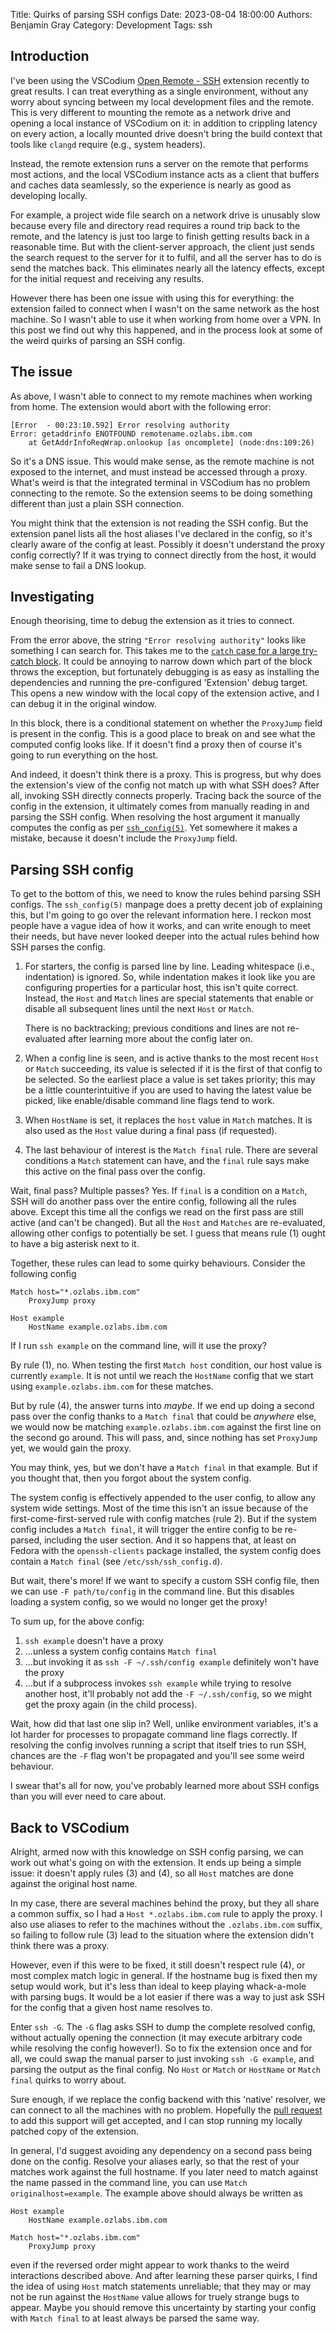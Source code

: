 Title: Quirks of parsing SSH configs 
Date: 2023-08-04 18:00:00 
Authors: Benjamin Gray 
Category: Development 
Tags: ssh


## Introduction

I've been using the VSCodium 
[Open Remote - SSH](https://open-vsx.org/extension/jeanp413/open-remote-ssh)
extension recently to great results. I can treat everything as a single
environment, without any worry about syncing between my local development files
and the remote. This is very different to mounting the remote as a network drive
and opening a local instance of VSCodium on it: in addition to crippling latency
on every action, a locally mounted drive doesn't bring the build context that
tools like `clangd` require (e.g., system headers).

Instead, the remote extension runs a server on the remote that performs most
actions, and the local VSCodium instance acts as a client that buffers and
caches data seamlessly, so the experience is nearly as good as developing
locally. 

For example, a project wide file search on a network drive is unusably slow
because every file and directory read requires a round trip back to the remote,
and the latency is just too large to finish getting results back in a reasonable
time. But with the client-server approach, the client just sends the search
request to the server for it to fulfil, and all the server has to do is send the
matches back. This eliminates nearly all the latency effects, except for the
initial request and receiving any results.

However there has been one issue with using this for everything: the extension
failed to connect when I wasn't on the same network as the host machine. So I
wasn't able to use it when working from home over a VPN. In this post we find
out why this happened, and in the process look at some of the weird quirks of
parsing an SSH config.


## The issue

As above, I wasn't able to connect to my remote machines when working from home.
The extension would abort with the following error:

```text
[Error  - 00:23:10.592] Error resolving authority
Error: getaddrinfo ENOTFOUND remotename.ozlabs.ibm.com
	at GetAddrInfoReqWrap.onlookup [as oncomplete] (node:dns:109:26)
```

So it's a DNS issue. This would make sense, as the remote machine is not exposed
to the internet, and must instead be accessed through a proxy. What's weird is
that the integrated terminal in VSCodium has no problem connecting to the
remote. So the extension seems to be doing something different than just a plain
SSH connection.

You might think that the extension is not reading the SSH config. But the
extension panel lists all the host aliases I've declared in the config, so it's
clearly aware of the config at least. Possibly it doesn't understand the proxy
config correctly? If it was trying to connect directly from the host, it would
make sense to fail a DNS lookup.


## Investigating

Enough theorising, time to debug the extension as it tries to connect.

From the error above, the string `"Error resolving authority"` looks like
something I can search for. This takes me to the
[`catch` case for a large try-catch block](https://github.com/jeanp413/open-remote-ssh/blob/521098e24f48b4b9e04d476895f9097b03f8c984/src/authResolver.ts#L226).
It could be annoying to narrow down which part of the block
throws the exception, but fortunately debugging is as easy as installing the
dependencies and running the pre-configured 'Extension' debug target. This opens
a new window with the local copy of the extension active, and I can debug it in
the original window.

In this block, there is a conditional statement on whether the `ProxyJump` field
is present in the config. This is a good place to break on and see what the
computed config looks like. If it doesn't find a proxy then of course it's going
to run everything on the host.

And indeed, it doesn't think there is a proxy. This is progress, but why does
the extension's view of the config not match up with what SSH does? After all,
invoking SSH directly connects properly. Tracing back the source of the config
in the extension, it ultimately comes from manually reading in and parsing the
SSH config. When resolving the host argument it manually computes the config as
per [`ssh_config(5)`](https://man7.org/linux/man-pages/man5/ssh_config.5.html).
Yet somewhere it makes a mistake, because it doesn't include the `ProxyJump`
field.


## Parsing SSH config

To get to the bottom of this, we need to know the rules behind parsing SSH
configs. The `ssh_config(5)` manpage does a pretty decent job of explaining
this, but I'm going to go over the relevant information here. I reckon most
people have a vague idea of how it works, and can write enough to meet their
needs, but have never looked deeper into the actual rules behind how SSH parses
the config.

1. For starters, the config is parsed line by line. Leading whitespace (i.e.,
   indentation) is ignored. So, while indentation makes it look like you are
   configuring properties for a particular host, this isn't quite correct.
   Instead, the `Host` and `Match` lines are special statements that enable or
   disable all subsequent lines until the next `Host` or `Match`.

    There is no backtracking; previous conditions and lines are not re-evaluated
    after learning more about the config later on.

2. When a config line is seen, and is active thanks to the most recent `Host` or
   `Match` succeeding, its value is selected if it is the first of that config
   to be selected. So the earliest place a value is set takes priority; this may
   be a little counterintuitive if you are used to having the latest value be
   picked, like enable/disable command line flags tend to work.

3. When `HostName` is set, it replaces the `host` value in `Match` matches. It
   is also used as the `Host` value during a final pass (if requested).

4. The last behaviour of interest is the `Match final` rule. There are several
   conditions a `Match` statement can have, and the `final` rule says make this
   active on the final pass over the config.

Wait, final pass? Multiple passes? Yes. If `final` is a condition on a `Match`,
SSH will do another pass over the entire config, following all the rules above.
Except this time all the configs we read on the first pass are still active (and
can't be changed). But all the `Host` and `Matches` are re-evaluated, allowing
other configs to potentially be set. I guess that means rule (1) ought to have a
big asterisk next to it.

Together, these rules can lead to some quirky behaviours. Consider the following
config

```text
Match host="*.ozlabs.ibm.com"
    ProxyJump proxy

Host example
    HostName example.ozlabs.ibm.com
```

If I run `ssh example` on the command line, will it use the proxy?

By rule (1), no. When testing the first `Match host` condition, our host value
is currently `example`. It is not until we reach the `HostName` config that we
start using `example.ozlabs.ibm.com` for these matches.

But by rule (4), the answer turns into _maybe_. If we end up doing a second pass
over the config thanks to a `Match final` that could be _anywhere_ else, we
would now be matching `example.ozlabs.ibm.com` against the first line on the
second go around. This will pass, and, since nothing has set `ProxyJump` yet, we
would gain the proxy.

You may think, yes, but we don't have a `Match final` in that example. But if
you thought that, then you forgot about the system config.

The system config is effectively appended to the user config, to allow any
system wide settings. Most of the time this isn't an issue because of the
first-come-first-served rule with config matches (rule 2). But if the system
config includes a `Match final`, it will trigger the entire config to be
re-parsed, including the user section. And it so happens that, at least on
Fedora with the `openssh-clients` package installed, the system config does
contain a `Match final` (see `/etc/ssh/ssh_config.d`).

But wait, there's more! If we want to specify a custom SSH config file, then we
can use `-F path/to/config` in the command line. But this disables loading a
system config, so we would no longer get the proxy!

To sum up, for the above config:

1. `ssh example` doesn't have a proxy
2. ...unless a system config contains `Match final`
3. ...but invoking it as `ssh -F ~/.ssh/config example` definitely won't have
   the proxy
4. ...but if a subprocess invokes `ssh example` while trying to resolve another
   host, it'll probably not add the `-F ~/.ssh/config`, so we might get the
   proxy again (in the child process).

Wait, how did that last one slip in? Well, unlike environment variables, it's a
lot harder for processes to propagate command line flags correctly. If resolving
the config involves running a script that itself tries to run SSH, chances are
the `-F` flag won't be propagated and you'll see some weird behaviour.

I swear that's all for now, you've probably learned more about SSH configs than
you will ever need to care about.


## Back to VSCodium

Alright, armed now with this knowledge on SSH config parsing, we can work out
what's going on with the extension. It ends up being a simple issue: it doesn't
apply rules (3) and (4), so all `Host` matches are done against the original
host name.

In my case, there are several machines behind the proxy, but they all share a
common suffix, so I had a `Host *.ozlabs.ibm.com` rule to apply the proxy. I
also use aliases to refer to the machines without the `.ozlabs.ibm.com` suffix,
so failing to follow rule (3) lead to the situation where the extension didn't
think there was a proxy.

However, even if this were to be fixed, it still doesn't respect rule (4), or
most complex match logic in general. If the hostname bug is fixed then my setup
would work, but it's less than ideal to keep playing whack-a-mole with parsing
bugs. It would be a lot easier if there was a way to just ask SSH for the config
that a given host name resolves to.

Enter `ssh -G`. The `-G` flag asks SSH to dump the complete resolved config,
without actually opening the connection (it may execute arbitrary code while
resolving the config however!). So to fix the extension once and for all, we
could swap the manual parser to just invoking `ssh -G example`, and parsing the
output as the final config. No `Host` or `Match` or `HostName` or `Match final`
quirks to worry about.

Sure enough, if we replace the config backend with this 'native' resolver, we
can connect to all the machines with no problem. Hopefully the
[pull request](https://github.com/jeanp413/open-remote-ssh/pull/103) to add this
support will get accepted, and I can stop running my locally patched copy of the
extension.

In general, I'd suggest avoiding any dependency on a second pass being done on
the config. Resolve your aliases early, so that the rest of your matches work
against the full hostname. If you later need to match against the name passed in
the command line, you can use `Match originalhost=example`. The example above
should always be written as

```text
Host example
    HostName example.ozlabs.ibm.com

Match host="*.ozlabs.ibm.com"
    ProxyJump proxy
```

even if the reversed order might appear to work thanks to the weird interactions
described above. And after learning these parser quirks, I find the idea of
using `Host` match statements unreliable; that they may or may not be run
against the `HostName` value allows for truely strange bugs to appear. Maybe you
should remove this uncertainty by starting your config with `Match final` to at
least always be parsed the same way.
